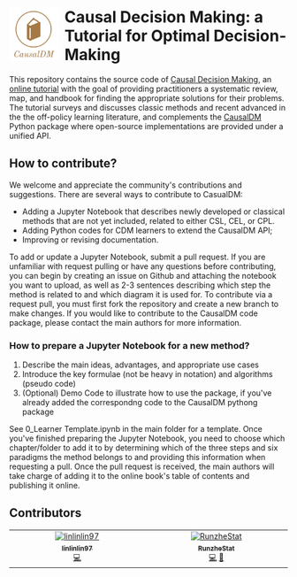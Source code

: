 <h1><img src="logo.png" width="90px" align="left" style="margin-right: 10px;"> Causal Decision Making: a Tutorial for Optimal Decision-Making</h1>



This repository contains the source code of [Causal Decision Making](https://causaldm.github.io/Causal-Decision-Making/Overview.html#), an [online tutorial](https://causaldm.github.io/Causal-Decision-Making/) with the goal of providing practitioners a systematic review, map, and handbook for finding the appropriate solutions for their problems. 
The tutorial surveys and discusses classic methods and recent advanced in the the off-policy learning literature, and complements the [CausalDM](https://test.pypi.org/project/causaldm/) Python package where open-source implementations are provided under a unified API. 

## How to contribute?

We welcome and appreciate the community's contributions and suggestions. There are several ways to contribute to CasualDM:
- Adding a Jupyter Notebook that describes newly developed or classical methods that are not yet included, related to either CSL, CEL, or CPL.
- Adding Python codes for CDM learners to extend the CausalDM API;
- Improving or revising documentation.
  
To add or update a Jupyter Notebook, submit a pull request. If you are unfamiliar with request pulling or have any questions before contributing, you can begin by creating an issue on Github and attaching the notebook you want to upload, as well as 2-3 sentences describing which step the method is related to and which diagram it is used for. To contribute via a request pull, you must first fork the repository and create a new branch to make changes. If you would like to contribute to the CausalDM code package, please contact the main authors for more information.

### How to prepare a Jupyter Notebook for a new method?
1. Describe the main ideas, advantages, and appropriate use cases
2. Introduce the key formulae (not be heavy in notation) and algorithms (pseudo code)
3. (Optional) Demo Code to illustrate how to use the package, if you've already added the correspondng code to the CausalDM pythong package
   
See 0_Learner Template.ipynb in the main folder for a template. Once you've finished preparing the Jupyter Notebook, you need to choose which chapter/folder to add it to by determining which of the three steps and six paradigms the method belongs to and providing this information when requesting a pull. Once the pull request is received, the main authors will take charge of adding it to the online book's table of contents and publishing it online.

## Contributors

<!-- ALL-CONTRIBUTORS-LIST:START - Do not remove or modify this section -->
<!-- prettier-ignore-start -->
<!-- markdownlint-disable -->
<table>
  <tbody>
    <tr>
      <td align="center" valign="top" width="14.28%"><a href="https://github.com/linlinlin97"><img src="https://avatars.githubusercontent.com/u/75768141?v=4?s=100" width="100px;" alt="linlinlin97"/><br /><sub><b>linlinlin97</b></sub></a><br /><a href="#code-linlinlin97" title="Code">💻</a></td>
      <td align="center" valign="top" width="14.28%"><a href="https://github.com/RunzheStat"><img src="https://avatars.githubusercontent.com/u/32082916?v=4?s=100" width="100px;" alt="RunzheStat"/><br /><sub><b>RunzheStat</b></sub></a><br /><a href="#code-RunzheStat" title="Code">💻</a> <a href="#doc-RunzheStat" title="Documentation">📖</a></td>
    </tr>
  </tbody>
</table>

<!-- markdownlint-restore -->
<!-- prettier-ignore-end -->

<!-- ALL-CONTRIBUTORS-LIST:END -->

